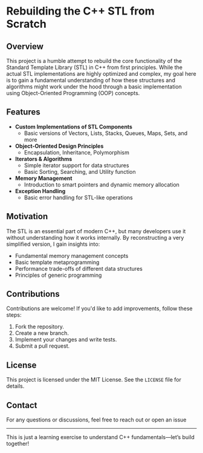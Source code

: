 # Rebuilding the C++ STL from Scratch

## Overview
This project is a humble attempt to rebuild the core functionality of the Standard Template Library (STL) in C++ from first principles. While the actual STL implementations are highly optimized and complex, my goal here is to gain a fundamental understanding of how these structures and algorithms might work under the hood through a basic implementation using Object-Oriented Programming (OOP) concepts.

## Features
- **Custom Implementations of STL Components**
  - Basic versions of Vectors, Lists, Stacks, Queues, Maps, Sets, and more
- **Object-Oriented Design Principles**
  - Encapsulation, Inheritance, Polymorphism
- **Iterators & Algorithms**
  - Simple iterator support for data structures
  - Basic Sorting, Searching, and Utility function
- **Memory Management**
  - Introduction to smart pointers and dynamic memory allocation
- **Exception Handling**
  - Basic error handling for STL-like operations

## Motivation
The STL is an essential part of modern C++, but many developers use it without understanding how it works internally. By reconstructing a very simplified version, I gain insights into:
- Fundamental memory management concepts
- Basic template metaprogramming
- Performance trade-offs of different data structures
- Principles of generic programming

## Contributions
Contributions are welcome! If you'd like to add improvements, follow these steps:
1. Fork the repository.
2. Create a new branch.
3. Implement your changes and write tests.
4. Submit a pull request.

## License
This project is licensed under the MIT License. See the `LICENSE` file for details.

## Contact
For any questions or discussions, feel free to reach out or open an issue

---
This is just a learning exercise to understand C++ fundamentals—let’s build together!
